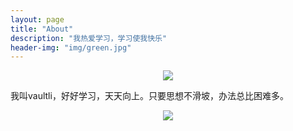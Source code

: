 ```yaml
---
layout: page
title: "About"
description: "我热爱学习，学习使我快乐"
header-img: "img/green.jpg"
---
```



<center>
    <p><img src=http://ow7l1fhke.bkt.clouddn.com/vaultli.jpg align="center"></p>
</center>

我叫vaultli，好好学习，天天向上。只要思想不滑坡，办法总比困难多。

<center>
    <p><img src=http://ow7l1fhke.bkt.clouddn.com/figure01.jpg align="center"></p>
</center>